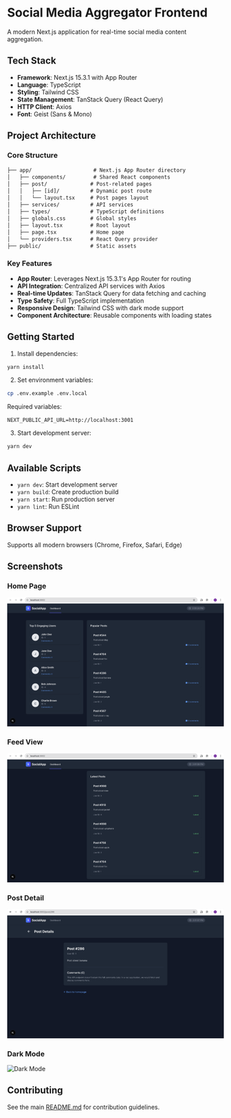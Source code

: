# Social Media Aggregator Frontend

A modern Next.js application for real-time social media content aggregation.

## Tech Stack

- **Framework**: Next.js 15.3.1 with App Router
- **Language**: TypeScript
- **Styling**: Tailwind CSS
- **State Management**: TanStack Query (React Query)
- **HTTP Client**: Axios
- **Font**: Geist (Sans & Mono)

## Project Architecture

### Core Structure
```
├── app/                    # Next.js App Router directory
│   ├── components/         # Shared React components
│   ├── post/              # Post-related pages
│   │   ├── [id]/          # Dynamic post route
│   │   └── layout.tsx     # Post pages layout
│   ├── services/          # API services
│   ├── types/             # TypeScript definitions
│   ├── globals.css        # Global styles
│   ├── layout.tsx         # Root layout
│   ├── page.tsx           # Home page
│   └── providers.tsx      # React Query provider
├── public/                # Static assets
```

### Key Features

- **App Router**: Leverages Next.js 15.3.1's App Router for routing
- **API Integration**: Centralized API services with Axios
- **Real-time Updates**: TanStack Query for data fetching and caching
- **Type Safety**: Full TypeScript implementation
- **Responsive Design**: Tailwind CSS with dark mode support
- **Component Architecture**: Reusable components with loading states

## Getting Started

1. Install dependencies:
```bash
yarn install
```

2. Set environment variables:
```bash
cp .env.example .env.local
```

Required variables:
```
NEXT_PUBLIC_API_URL=http://localhost:3001
```

3. Start development server:
```bash
yarn dev
```

## Available Scripts

- `yarn dev`: Start development server
- `yarn build`: Create production build
- `yarn start`: Run production server
- `yarn lint`: Run ESLint

## Browser Support

Supports all modern browsers (Chrome, Firefox, Safari, Edge)

## Screenshots

### Home Page
![Home Page](public/image.png)

### Feed View
![Feed View](public/image1.png)

### Post Detail
![Post Detail](public/postdetail.png)

### Dark Mode
![Dark Mode](public/image%20copy.png)

## Contributing

See the main [README.md](../README.md) for contribution guidelines.
